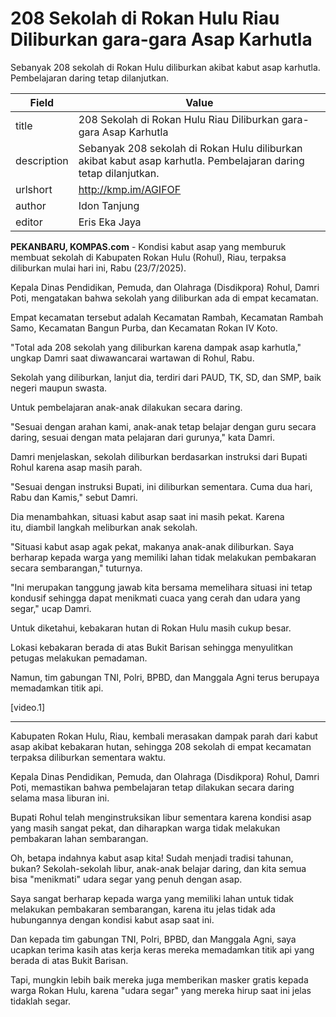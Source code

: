 # 208 Sekolah di Rokan Hulu Riau Diliburkan gara-gara Asap Karhutla

Sebanyak 208 sekolah di Rokan Hulu diliburkan akibat kabut asap karhutla. Pembelajaran daring tetap dilanjutkan.

| Field       | Value                                                       |
|-------------|-------------------------------------------------------------|
| title       | 208 Sekolah di Rokan Hulu Riau Diliburkan gara-gara Asap Karhutla |
| description | Sebanyak 208 sekolah di Rokan Hulu diliburkan akibat kabut asap karhutla. Pembelajaran daring tetap dilanjutkan. |
| urlshort    | http://kmp.im/AGIFOF |
| author      | Idon Tanjung |
| editor      | Eris Eka Jaya |

**PEKANBARU, KOMPAS.com** - Kondisi kabut asap yang memburuk membuat sekolah di Kabupaten Rokan Hulu (Rohul), Riau, terpaksa diliburkan mulai hari ini, Rabu (23/7/2025).

Kepala Dinas Pendidikan, Pemuda, dan Olahraga (Disdikpora) Rohul, Damri Poti, mengatakan bahwa sekolah yang diliburkan ada di empat kecamatan.

Empat kecamatan tersebut adalah Kecamatan Rambah, Kecamatan Rambah Samo, Kecamatan Bangun Purba, dan Kecamatan Rokan IV Koto.

\"Total ada 208 sekolah yang diliburkan karena dampak asap karhutla,\" ungkap Damri saat diwawancarai wartawan di Rohul, Rabu.

Sekolah yang diliburkan, lanjut dia, terdiri dari PAUD, TK, SD, dan SMP, baik negeri maupun swasta.

Untuk pembelajaran anak-anak dilakukan secara daring.

\"Sesuai dengan arahan kami, anak-anak tetap belajar dengan guru secara daring, sesuai dengan mata pelajaran dari gurunya,\" kata Damri.

Damri menjelaskan, sekolah diliburkan berdasarkan instruksi dari Bupati Rohul karena asap masih parah.

\"Sesuai dengan instruksi Bupati, ini diliburkan sementara. Cuma dua hari, Rabu dan Kamis,\" sebut Damri.

Dia menambahkan, situasi kabut asap saat ini masih pekat. Karena itu, diambil langkah meliburkan anak sekolah.

\"Situasi kabut asap agak pekat, makanya anak-anak diliburkan. Saya berharap kepada warga yang memiliki lahan tidak melakukan pembakaran secara sembarangan,\" tuturnya.

\"Ini merupakan tanggung jawab kita bersama memelihara situasi ini tetap kondusif sehingga dapat menikmati cuaca yang cerah dan udara yang segar,\" ucap Damri.

Untuk diketahui, kebakaran hutan di Rokan Hulu masih cukup besar.

Lokasi kebakaran berada di atas Bukit Barisan sehingga menyulitkan petugas melakukan pemadaman.

Namun, tim gabungan TNI, Polri, BPBD, dan Manggala Agni terus berupaya memadamkan titik api.

\[video.1\]  

---
Kabupaten Rokan Hulu, Riau, kembali merasakan dampak parah dari kabut asap akibat kebakaran hutan, sehingga 208 sekolah di empat kecamatan terpaksa diliburkan sementara waktu.

 Kepala Dinas Pendidikan, Pemuda, dan Olahraga (Disdikpora) Rohul, Damri Poti, memastikan bahwa pembelajaran tetap dilakukan secara daring selama masa liburan ini.

 Bupati Rohul telah menginstruksikan libur sementara karena kondisi asap yang masih sangat pekat, dan diharapkan warga tidak melakukan pembakaran lahan sembarangan.



Oh, betapa indahnya kabut asap kita! Sudah menjadi tradisi tahunan, bukan? Sekolah-sekolah libur, anak-anak belajar daring, dan kita semua bisa "menikmati" udara segar yang penuh dengan asap.

 Saya sangat berharap kepada warga yang memiliki lahan untuk tidak melakukan pembakaran sembarangan, karena itu jelas tidak ada hubungannya dengan kondisi kabut asap saat ini.

 Dan kepada tim gabungan TNI, Polri, BPBD, dan Manggala Agni, saya ucapkan terima kasih atas kerja keras mereka memadamkan titik api yang berada di atas Bukit Barisan.

 Tapi, mungkin lebih baik mereka juga memberikan masker gratis kepada warga Rokan Hulu, karena "udara segar" yang mereka hirup saat ini jelas tidaklah segar.
